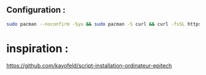 ## Configuration :
```bash
sudo pacman --noconfirm -Syu && sudo pacman -S curl && curl -fsSL https://raw.githubusercontent.com/C2-H6/setup/main/setup.sh -o setup.sh && chmod +x setup.sh && ./setup.sh
```


# inspiration :
https://github.com/kayofeld/script-installation-ordinateur-epitech